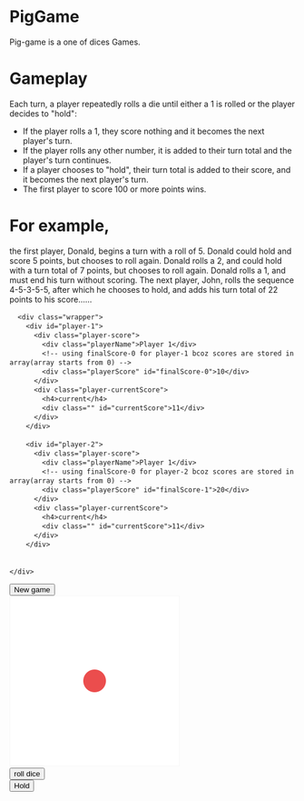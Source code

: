 # PigGame
Pig-game is a one of dices Games.

# Gameplay

Each turn, a player repeatedly rolls a die until either a 1 is rolled or the player decides to "hold":
<ul>
  <li>  If the player rolls a 1, they score nothing and it becomes the next player's turn.</li>
  <li>  If the player rolls any other number, it is added to their turn total and the player's turn continues.</li>
  <li>  If a player chooses to "hold", their turn total is added to their score, and it becomes the next player's turn.</li>
  <li>  The first player to score 100 or more points wins.</li>
</ul>

# For example,

the first player, Donald, begins a turn with a roll of 5. Donald could hold and score 5 points, but chooses to roll again. Donald rolls a 2, and could hold with a turn total of 7 points, but chooses to roll again. Donald rolls a 1, and must end his turn without scoring. The next player, John, rolls the sequence 4-5-3-5-5, after which he chooses to hold, and adds his turn total of 22 points to his score......
<!DOCTYPE html>
<html lang="en">

<head>
  <meta charset="UTF-8">
  <meta name="viewport" content="width=device-width, initial-scale=1.0">
  <meta http-equiv="X-UA-Compatible" content="ie=edge">
  <title>Pig-game</title>
  <!-- custom css -->
  <link rel="stylesheet" href="style.css">
</head>

<body>
 
    
      <div class="wrapper">
        <div id="player-1">
          <div class="player-score">
            <div class="playerName">Player 1</div>
            <!-- using finalScore-0 for player-1 bcoz scores are stored in array(array starts from 0) -->
            <div class="playerScore" id="finalScore-0">10</div>
          </div>
          <div class="player-currentScore">
            <h4>current</h4>
            <div class="" id="currentScore">11</div>
          </div>
        </div>

        <div id="player-2">
          <div class="player-score">
            <div class="playerName">Player 1</div>
            <!-- using finalScore-0 for player-2 bcoz scores are stored in array(array starts from 0) -->
            <div class="playerScore" id="finalScore-1">20</div>
          </div>
          <div class="player-currentScore">
            <h4>current</h4>
            <div class="" id="currentScore">11</div>
          </div>
        </div>
     

    </div>
 
  <div class="game-play">
    <div class="newgame">
      <span><button>New game</button></span>
    </div>
    <div class="images">
      <img src="./images/dice-1.png" alt="">
    </div>
    <div class="rollDice">
      <span><button>roll dice</button></span>
    </div>
    <div class="Hold">
      <span><button>Hold</button></span>
    </div>
  </div>
</body>
<!-- js file -->
<script src="app.js"></script>

</html>
